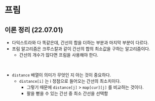 # 프림

## 이론 정리 (22.07.01)

* 다익스트라와 다 똑같은데, 간선의 합을 더하는 부분과 마지막 부분이 다르다.
* 프림 알고리즘은 크루스칼과 같이 간선의 합의 최소값을 구하는 알고리즘이다.
  *  간선의 개수가 많다면 프림을 사용해야 한다.

<br/>

* `distance` 배열이 의미가 무엇인 지 아는 것이 중요하다.
  * `distance[i]` 는 i 정점으로 들어오는 간선의 최소치이다.
    * 그렇기 때문에 `distance[j]` > `map[cur][j]` 를 비교하는 것이다.
    * 팔을 뻗을 수 있는 간선 중 최소 간선을 선택함